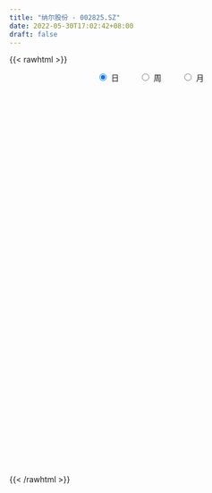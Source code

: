 ```yaml
---
title: "纳尔股份 - 002825.SZ"
date: 2022-05-30T17:02:42+08:00
draft: false
---
```

{{< rawhtml >}}
    <div style="text-align: center">
        <label style="padding: 1rem;"><input style="margin-right: .5rem" type="radio" name="period" value="D" checked onclick="period_change(this)">日</label>
        <label style="padding: 1rem;"><input style="margin-right: .5rem" type="radio" name="period" value="W" onclick="period_change(this)">周</label>
        <label style="padding: 1rem;"><input style="margin-right: .5rem" type="radio" name="period" value="M" onclick="period_change(this)">月</label>
    </div>
    <div id="chart" style="height: 700px;"></div> 
    <script type="text/javascript">
        const D_v = [7830.2,5921.38,16312.71,6286.4,6194.2,5124.2,7106.2,7185.24,4884.18,8546.63,7936.4,7319.0,14279.24,5363.2,4563.01,4272.6,9891.6,5875.24,7004.0,5082.0,6133.2,3752.2,5335.8,12716.0,4867.2,10194.6,6000.8,6019.0,4717.0,10576.6,11134.2,13982.35,7896.8,6061.15,11163.8,5728.4,5531.4,6093.0,6081.25,5931.4,7103.0,5771.0,7355.6,5915.6,6490.2,5534.8,8489.0,5728.6,5967.2,9101.0,5007.0,4678.4,5627.09,15376.2,25799.0,30069.6,14105.6,27404.59,26410.64,20525.8,24902.8,16751.99,18327.6,23033.04,12736.79,11676.4,8972.8,38607.41,16332.82,12732.2,65808.36,41513.24,37978.81,24421.61,35832.07,16265.09,124414.84,160268.99,92751.53,68579.65,95532.94,67833.59,44720.02,58235.12,69830.0,50862.31,34186.4,50324.09,49987.28,56499.98,44918.93,22889.89,29727.68,26877.94,29320.04,21240.73,17808.0,14403.64,19131.6,10892.4,17858.0,20276.0,10593.0,33560.4,13972.0,43105.8,25928.2,18642.73,20910.6,34205.2,14366.0,19234.2,11316.8,18480.33,27279.8,17792.45,94183.17,51505.85,49256.61,72992.37,50890.83,32770.04,53875.79,46234.0,46311.0,41133.0,24012.2,19679.0,75823.74,97330.98,97413.73,98480.8,60355.41,173522.18,104054.35,114281.08,62652.9,82930.56,379381.25,280133.17,241014.05,196718.56,144506.5,169358.8,128547.29,53994.0,275243.31,217620.89,174803.2,121929.1,106186.6,132607.58,100891.8,82073.7,85626.6,84840.55,107795.51,94674.06,66320.05,52758.0,47706.0,41453.15,38175.9,39178.8,37830.45,37856.59,31394.0,47262.6,29917.2,28890.34,45116.7,26865.79,23273.2,23376.2,26898.4,28796.36,35594.1,33784.6,46630.68,27098.14,24712.24,33901.8,26348.6,23065.05,31114.4,24934.85,39333.6,36407.71,191171.1,100735.58,111240.35,73782.02,99912.32,73965.34,53787.6,110077.93,78521.44,61225.68,36648.49,36956.5,53260.4,41612.5,51551.62,71299.54,212470.72,162550.2,232808.56,163958.01,89855.0,87411.8,57108.2,45121.0,36560.0,45056.6,49251.46,44934.92,43282.92,40954.34,34661.8,35763.2,31876.4,38509.2,30309.6,36690.83,53169.1,51897.98,34523.01,47568.75,67917.28,60263.32,44552.25,47321.0,30898.0,25777.03,26721.6,31116.61,41267.83,27212.93,24448.75,20114.91,23957.2,27403.2,23369.0,25274.8,21312.59,30642.2,46242.57,97927.81,57711.9,33621.4]
const D_histogram = [0.0,-0.0019145299,-0.0451294519,-0.0659136847,-0.0720371984,-0.0735918783,-0.0650137291,-0.0637877297,-0.0683651523,-0.067887977,-0.0507112522,-0.0289578375,0.0067151647,0.0237002863,0.0324950368,0.0439174197,0.0326753392,0.0364604154,0.0461918187,0.0456331384,0.0372737595,0.0307600784,0.0295036541,0.0481335882,0.0538908761,0.0671096199,0.0611847961,0.0364123484,0.0048712565,-0.0139537175,-0.0059208897,-0.0299631358,-0.0312993089,-0.0278350232,-0.0036111189,0.0100267032,0.0258642535,0.0370859574,0.0383599851,0.0396265516,0.0132901338,-0.0111280463,-0.0234658583,-0.0115772616,-0.0036079768,0.0021333961,-0.0104200703,-0.0235477384,-0.0490569937,-0.093003096,-0.0968497554,-0.0904567119,-0.0733073491,-0.0124956279,0.0712470895,0.136730421,0.1602213235,0.2125932972,0.1962362586,0.2080490143,0.2351482681,0.2392397861,0.2204926212,0.1630219336,0.1196591323,0.0903301864,0.0749580401,0.0466325517,0.0224157463,0.015394288,0.0775576041,0.0711590946,0.0219605957,0.0033480974,-0.0570287553,-0.1058261232,-0.0386291347,0.1086853385,0.1769921538,0.2275322344,0.2778083694,0.2812543174,0.2500590974,0.235231079,0.2640880606,0.2090831082,0.1294490934,0.0191122663,-0.1028134807,-0.151986743,-0.272613213,-0.3404593073,-0.4059908197,-0.4338021596,-0.4380772936,-0.4129761039,-0.4119566514,-0.3811114862,-0.311898814,-0.2630369753,-0.2435706113,-0.212361595,-0.197918884,-0.2070545146,-0.221083296,-0.2509795902,-0.2752803781,-0.2935345274,-0.2955238207,-0.2399538821,-0.1787528687,-0.1570283792,-0.1327481723,-0.0708220948,-0.0202939963,0.1091941102,0.1898767048,0.2059505423,0.2127638511,0.2678139339,0.2845076567,0.2686168501,0.3020847355,0.2772547159,0.2599504214,0.2157689137,0.1680527557,0.1189631277,0.1804430588,0.2048452629,0.2655267356,0.3004887742,0.4189209893,0.4012653107,0.3327848902,0.3118610754,0.3970739062,0.5555644772,0.6380904464,0.697217092,0.5397922984,0.4693631337,0.331638939,0.2807292954,0.3653961626,0.5444466339,0.662899689,0.51930919,0.4016133802,0.2651971824,0.1440157851,-0.0975240705,-0.3167405877,-0.4644411195,-0.5521337896,-0.5887011557,-0.6576122045,-0.6268125899,-0.6409158724,-0.6382054918,-0.6459802986,-0.6176038247,-0.6055771011,-0.5915611328,-0.5514340848,-0.540460179,-0.5056208687,-0.5260583607,-0.5290941432,-0.4994361655,-0.5167113236,-0.4751661338,-0.4648569042,-0.4276579754,-0.3624550581,-0.2778244832,-0.1982219948,-0.1312357091,-0.1264235651,-0.113320013,-0.0807701349,-0.0113886611,0.0321564675,0.0533228171,0.0892257749,0.0920747691,0.1331974006,0.2730692797,0.3475415475,0.3105943354,0.3294849228,0.3324927216,0.3450516566,0.2855710595,0.2363733373,0.0782365037,-0.0066908598,-0.0112703612,-0.0303176438,-0.0816161736,-0.190459115,-0.2149963389,-0.1619417114,-0.009697467,0.1782509928,0.2653620592,0.3121786532,0.2769668934,0.2151684813,0.1937002472,0.1509690344,0.1299917355,0.1030311032,0.0511625432,0.0411677934,-0.0117124053,-0.0778246074,-0.1683707598,-0.1874146993,-0.2450944589,-0.2500178007,-0.2906077644,-0.2926886549,-0.2870873932,-0.2909884672,-0.317208468,-0.3240494065,-0.3821025771,-0.380910251,-0.3277384416,-0.2982722851,-0.2213497273,-0.1405465055,-0.0771808792,0.0014655053,0.0740762801,0.1255271305,0.1703047595,0.2056115598,0.232662757,0.2436566752,0.2568562492,0.2682463848,0.2766557453,0.2846781333,0.2333145145,0.2821831392,0.2662260214,0.2353941651,0.2097205662]
const D_fast = [0.0,-0.0023931624,-0.0568904473,-0.0941531013,-0.1182859146,-0.1382385641,-0.1459138472,-0.1606347802,-0.1823034908,-0.1987983098,-0.1942993981,-0.1797854428,-0.1424336494,-0.1195234562,-0.1026049465,-0.0802032086,-0.0832764544,-0.0703762743,-0.0490969163,-0.0382473121,-0.037288251,-0.0361119126,-0.0299924234,0.0006709078,0.0199009147,0.0498970635,0.0592684387,0.0435990781,0.0132758003,-0.0090376031,-0.0024849977,-0.0340180277,-0.0431790281,-0.0466734982,-0.0233523736,-0.0072078757,0.015095738,0.0355889312,0.0464529552,0.0576261596,0.0346122753,0.0074120835,-0.010792193,-0.0017979117,0.0052693789,0.0115441008,-0.0036143832,-0.0226289859,-0.0604024896,-0.1275993659,-0.1556584642,-0.1718795986,-0.1730570732,-0.1153692589,-0.0138147691,0.0858511677,0.1493974011,0.254917699,0.2876197251,0.3514447344,0.4373310552,0.5012325197,0.5376085101,0.5208933059,0.5074452877,0.5006988884,0.5040662521,0.4873989017,0.4687860328,0.4656131465,0.5471658636,0.5585571278,0.5148487778,0.4970733039,0.4224392624,0.3471853637,0.4047250685,0.5792108764,0.6917657301,0.7991888692,0.9189170966,0.992676624,1.0239961783,1.0679759296,1.1628549265,1.160120751,1.1128490096,1.0072902491,0.8596611319,0.7724911839,0.5837114106,0.4307504895,0.2637212722,0.1274593923,0.0136649349,-0.0644779013,-0.1664476117,-0.230880318,-0.2396423493,-0.2565397544,-0.2979660433,-0.3198474258,-0.3548844357,-0.4157836949,-0.4850833004,-0.5777244921,-0.6708453746,-0.7624831557,-0.8383534042,-0.8427719361,-0.8262591399,-0.8437917452,-0.8526985814,-0.8084780276,-0.7630234282,-0.6062367941,-0.4780850233,-0.4105235502,-0.3505192787,-0.2285157124,-0.1406950753,-0.0894316694,0.0195573998,0.0640410592,0.11172437,0.1214850908,0.1157821217,0.0964332756,0.2030239714,0.2786374912,0.4057006478,0.51578488,0.7389473424,0.8216079915,0.8363237935,0.8933652476,1.0778465549,1.3752282453,1.6172768261,1.8507077446,1.8282310256,1.8751426443,1.8203281844,1.8396008647,2.0156167725,2.3307789022,2.6149568796,2.6011936781,2.5839012134,2.5137843112,2.4286068601,2.1626859869,1.8642843229,1.6004735112,1.3747473936,1.1910047386,0.9576906387,0.8317871058,0.6574548552,0.5006138628,0.3313439814,0.2053194991,0.0659519474,-0.0679223674,-0.1656538407,-0.2897949796,-0.3813608865,-0.5333129686,-0.6686222869,-0.7638233507,-0.9102763396,-0.9875226833,-1.0934276797,-1.1631432447,-1.188554092,-1.1733796379,-1.1433326482,-1.1091552898,-1.1359490371,-1.1511754882,-1.1388181438,-1.0722838353,-1.0206995898,-0.986202536,-0.9279931345,-0.902125448,-0.8277034663,-0.6195642673,-0.4582066127,-0.4175052409,-0.3162434227,-0.2301124435,-0.1312905944,-0.1193784266,-0.1094828145,-0.2480605222,-0.3346606007,-0.3420576923,-0.3686843859,-0.440386959,-0.5968446792,-0.6751309879,-0.6625617882,-0.5127419106,-0.2802307026,-0.1267791214,-0.0019178641,0.0321120995,0.0241058077,0.0510626354,0.0460736812,0.0575943162,0.0563914597,0.0173135355,0.0176107341,-0.038197566,-0.12376592,-0.2564047624,-0.3223023766,-0.441255751,-0.5086835429,-0.6219254477,-0.697178502,-0.7633490886,-0.8399972794,-0.9455193972,-1.0333726873,-1.1869515021,-1.2809867388,-1.3097495398,-1.3548514546,-1.3332663286,-1.2875997332,-1.2435293267,-1.1645165658,-1.0733867211,-0.990554088,-0.9032002691,-0.8164905789,-0.7312736925,-0.6593656055,-0.5819519692,-0.5035002374,-0.4259269405,-0.3467350191,-0.3397700093,-0.2203555998,-0.1697562123,-0.1417395274,-0.1149829847]
const D_slow = [0.0,-0.0004786325,-0.0117609954,-0.0282394166,-0.0462487162,-0.0646466858,-0.0809001181,-0.0968470505,-0.1139383386,-0.1309103328,-0.1435881459,-0.1508276053,-0.1491488141,-0.1432237425,-0.1350999833,-0.1241206284,-0.1159517936,-0.1068366897,-0.095288735,-0.0838804504,-0.0745620106,-0.066871991,-0.0594960774,-0.0474626804,-0.0339899614,-0.0172125564,-0.0019163574,0.0071867297,0.0084045438,0.0049161145,0.003435892,-0.0040548919,-0.0118797192,-0.018838475,-0.0197412547,-0.0172345789,-0.0107685155,-0.0014970262,0.0080929701,0.017999608,0.0213221414,0.0185401299,0.0126736653,0.0097793499,0.0088773557,0.0094107047,0.0068056871,0.0009187525,-0.0113454959,-0.0345962699,-0.0588087088,-0.0814228867,-0.099749724,-0.102873631,-0.0850618586,-0.0508792534,-0.0108239225,0.0423244018,0.0913834665,0.1433957201,0.2021827871,0.2619927336,0.3171158889,0.3578713723,0.3877861554,0.410368702,0.429108212,0.4407663499,0.4463702865,0.4502188585,0.4696082595,0.4873980332,0.4928881821,0.4937252065,0.4794680177,0.4530114869,0.4433542032,0.4705255378,0.5147735763,0.5716566349,0.6411087272,0.7114223066,0.7739370809,0.8327448507,0.8987668658,0.9510376429,0.9833999162,0.9881779828,0.9624746126,0.9244779269,0.8563246236,0.7712097968,0.6697120919,0.561261552,0.4517422285,0.3484982026,0.2455090397,0.1502311682,0.0722564647,0.0064972209,-0.054395432,-0.1074858307,-0.1569655517,-0.2087291804,-0.2640000044,-0.3267449019,-0.3955649964,-0.4689486283,-0.5428295835,-0.602818054,-0.6475062712,-0.686763366,-0.7199504091,-0.7376559328,-0.7427294319,-0.7154309043,-0.6679617281,-0.6164740925,-0.5632831298,-0.4963296463,-0.4252027321,-0.3580485196,-0.2825273357,-0.2132136567,-0.1482260514,-0.0942838229,-0.052270634,-0.0225298521,0.0225809126,0.0737922283,0.1401739122,0.2152961058,0.3200263531,0.4203426808,0.5035389033,0.5815041722,0.6807726487,0.819663768,0.9791863796,1.1534906526,1.2884387272,1.4057795107,1.4886892454,1.5588715693,1.6502206099,1.7863322684,1.9520571906,2.0818844881,2.1822878332,2.2485871288,2.284591075,2.2602100574,2.1810249105,2.0649146306,1.9268811832,1.7797058943,1.6153028432,1.4585996957,1.2983707276,1.1388193547,0.97732428,0.8229233238,0.6715290485,0.5236387653,0.3857802441,0.2506651994,0.1242599822,-0.007254608,-0.1395281437,-0.2643871851,-0.393565016,-0.5123565495,-0.6285707755,-0.7354852694,-0.8260990339,-0.8955551547,-0.9451106534,-0.9779195807,-1.009525472,-1.0378554752,-1.0580480089,-1.0608951742,-1.0528560573,-1.0395253531,-1.0172189093,-0.9942002171,-0.9609008669,-0.892633547,-0.8057481601,-0.7280995763,-0.6457283456,-0.5626051652,-0.476342251,-0.4049494861,-0.3458561518,-0.3262970259,-0.3279697408,-0.3307873311,-0.3383667421,-0.3587707855,-0.4063855642,-0.460134649,-0.5006200768,-0.5030444436,-0.4584816954,-0.3921411806,-0.3140965173,-0.2448547939,-0.1910626736,-0.1426376118,-0.1048953532,-0.0723974193,-0.0466396435,-0.0338490077,-0.0235570594,-0.0264851607,-0.0459413126,-0.0880340025,-0.1348876773,-0.1961612921,-0.2586657422,-0.3313176833,-0.4044898471,-0.4762616954,-0.5490088122,-0.6283109292,-0.7093232808,-0.8048489251,-0.9000764878,-0.9820110982,-1.0565791695,-1.1119166013,-1.1470532277,-1.1663484475,-1.1659820712,-1.1474630011,-1.1160812185,-1.0735050286,-1.0221021387,-0.9639364494,-0.9030222806,-0.8388082183,-0.7717466222,-0.7025826858,-0.6314131525,-0.5730845239,-0.502538739,-0.4359822337,-0.3771336924,-0.3247035509]
const D_data = [['2021-05-06', 14.22, 14.22, 13.92, 14.47],['2021-05-07', 14.14, 14.19, 14.09, 14.34],['2021-05-10', 14.21, 13.53, 13.0, 14.29],['2021-05-11', 13.51, 13.59, 13.4, 13.67],['2021-05-12', 13.73, 13.64, 13.46, 13.73],['2021-05-13', 13.55, 13.61, 13.5, 13.78],['2021-05-14', 13.63, 13.69, 13.47, 13.73],['2021-05-17', 13.7, 13.56, 13.53, 13.86],['2021-05-18', 13.58, 13.41, 13.36, 13.58],['2021-05-19', 13.46, 13.39, 13.18, 13.52],['2021-05-20', 13.37, 13.58, 13.2, 13.58],['2021-05-21', 13.44, 13.69, 13.38, 13.82],['2021-05-24', 13.84, 13.99, 13.73, 14.09],['2021-05-25', 13.99, 13.89, 13.8, 14.08],['2021-05-26', 14.01, 13.86, 13.85, 14.01],['2021-05-27', 13.98, 13.96, 13.76, 13.98],['2021-05-28', 13.96, 13.69, 13.6, 14.0],['2021-05-31', 13.65, 13.87, 13.57, 13.87],['2021-06-01', 13.9, 14.0, 13.84, 14.08],['2021-06-02', 13.99, 13.92, 13.82, 14.04],['2021-06-03', 13.9, 13.82, 13.81, 13.99],['2021-06-04', 13.82, 13.82, 13.73, 13.86],['2021-06-07', 13.9, 13.88, 13.82, 13.95],['2021-06-08', 13.9, 14.2, 13.78, 14.33],['2021-06-09', 14.11, 14.14, 14.03, 14.19],['2021-06-10', 14.04, 14.33, 14.01, 14.47],['2021-06-11', 14.29, 14.16, 14.12, 14.43],['2021-06-15', 14.15, 13.88, 13.8, 14.15],['2021-06-16', 13.87, 13.66, 13.58, 13.97],['2021-06-17', 13.75, 13.68, 13.59, 13.8],['2021-06-18', 13.65, 13.98, 13.52, 14.0],['2021-07-02', 14.09, 13.52, 13.3, 14.12],['2021-07-05', 13.33, 13.71, 13.33, 13.93],['2021-07-06', 13.78, 13.75, 13.62, 13.86],['2021-07-07', 13.74, 14.07, 13.7, 14.14],['2021-07-08', 14.18, 14.04, 13.99, 14.18],['2021-07-09', 14.05, 14.16, 13.98, 14.2],['2021-07-12', 14.18, 14.2, 14.12, 14.28],['2021-07-13', 14.33, 14.14, 14.05, 14.33],['2021-07-14', 14.15, 14.18, 14.06, 14.2],['2021-07-15', 14.06, 13.79, 13.71, 14.12],['2021-07-16', 13.78, 13.68, 13.65, 13.87],['2021-07-19', 13.8, 13.72, 13.65, 13.99],['2021-07-20', 13.72, 14.01, 13.58, 14.02],['2021-07-21', 13.95, 14.01, 13.83, 14.1],['2021-07-22', 14.08, 14.02, 13.9, 14.08],['2021-07-23', 14.03, 13.77, 13.68, 14.03],['2021-07-26', 13.8, 13.68, 13.46, 13.8],['2021-07-27', 13.68, 13.39, 13.33, 13.8],['2021-07-28', 13.3, 12.91, 12.75, 13.3],['2021-07-29', 12.95, 13.2, 12.95, 13.31],['2021-07-30', 13.13, 13.25, 13.06, 13.35],['2021-08-02', 13.27, 13.37, 12.9, 13.43],['2021-08-03', 13.34, 14.08, 13.25, 14.13],['2021-08-04', 14.08, 14.77, 13.99, 14.84],['2021-08-05', 14.79, 15.02, 14.68, 15.2],['2021-08-06', 14.87, 14.85, 14.57, 14.96],['2021-08-09', 14.85, 15.57, 14.85, 15.65],['2021-08-10', 14.85, 14.98, 14.79, 15.43],['2021-08-11', 14.94, 15.5, 14.82, 15.73],['2021-08-12', 15.49, 16.0, 15.49, 16.3],['2021-08-13', 16.0, 16.02, 15.81, 16.17],['2021-08-16', 16.02, 15.92, 15.76, 16.42],['2021-08-17', 15.93, 15.43, 15.35, 16.19],['2021-08-18', 15.8, 15.5, 15.24, 16.06],['2021-08-19', 15.4, 15.62, 15.23, 15.81],['2021-08-20', 15.59, 15.8, 15.13, 15.8],['2021-08-23', 16.98, 15.63, 15.32, 16.98],['2021-08-24', 15.75, 15.63, 15.47, 15.94],['2021-08-25', 15.6, 15.84, 15.38, 15.88],['2021-08-26', 15.78, 16.96, 15.51, 17.42],['2021-08-27', 17.1, 16.38, 16.18, 17.62],['2021-08-30', 16.38, 15.8, 15.68, 16.86],['2021-08-31', 15.8, 16.08, 15.35, 16.24],['2021-09-01', 16.0, 15.39, 15.06, 16.08],['2021-09-02', 15.26, 15.24, 15.16, 15.44],['2021-09-03', 15.25, 16.75, 15.25, 16.76],['2021-09-06', 17.12, 18.43, 16.2, 18.43],['2021-09-07', 18.5, 18.21, 17.6, 18.68],['2021-09-08', 18.29, 18.55, 17.6, 18.73],['2021-09-09', 19.2, 19.11, 18.66, 20.09],['2021-09-10', 18.5, 18.99, 18.5, 19.56],['2021-09-13', 18.9, 18.8, 18.34, 19.6],['2021-09-14', 18.8, 19.19, 17.86, 19.38],['2021-09-15', 19.1, 20.1, 18.79, 20.3],['2021-09-16', 19.71, 19.3, 19.26, 20.17],['2021-09-17', 19.09, 18.9, 18.38, 19.27],['2021-09-22', 18.73, 18.2, 17.76, 18.73],['2021-09-23', 18.3, 17.53, 17.24, 18.43],['2021-09-24', 17.59, 18.01, 16.8, 18.17],['2021-09-27', 18.01, 16.61, 16.26, 18.1],['2021-09-28', 16.51, 16.63, 16.49, 17.07],['2021-09-29', 16.63, 16.1, 16.04, 16.99],['2021-09-30', 16.13, 16.07, 16.02, 16.41],['2021-10-08', 16.24, 16.0, 15.88, 16.66],['2021-10-11', 15.95, 16.14, 15.7, 16.27],['2021-10-12', 16.14, 15.62, 15.4, 16.16],['2021-10-13', 15.61, 15.79, 15.47, 15.82],['2021-10-14', 15.76, 16.28, 15.58, 16.31],['2021-10-15', 16.29, 16.12, 15.97, 16.34],['2021-10-18', 16.3, 15.73, 15.59, 16.3],['2021-10-19', 15.74, 15.82, 15.58, 16.11],['2021-10-20', 15.82, 15.55, 15.54, 15.9],['2021-10-21', 15.5, 15.08, 14.88, 15.8],['2021-10-22', 15.08, 14.75, 14.7, 15.2],['2021-10-25', 14.89, 14.2, 13.98, 14.9],['2021-10-26', 14.19, 13.86, 13.71, 14.23],['2021-10-27', 13.89, 13.53, 13.44, 13.9],['2021-10-28', 13.41, 13.37, 13.11, 13.51],['2021-10-29', 13.47, 13.94, 13.32, 14.15],['2021-11-01', 14.14, 14.07, 13.8, 14.14],['2021-11-02', 14.07, 13.57, 13.42, 14.08],['2021-11-03', 13.7, 13.51, 13.4, 13.77],['2021-11-04', 13.49, 14.03, 13.46, 14.08],['2021-11-05', 14.02, 14.05, 13.9, 14.75],['2021-11-08', 14.05, 15.46, 14.01, 15.46],['2021-11-09', 16.17, 15.44, 15.15, 16.29],['2021-11-10', 15.36, 14.96, 14.68, 15.44],['2021-11-11', 14.96, 14.99, 14.63, 15.04],['2021-11-12', 15.21, 15.88, 15.21, 16.1],['2021-11-15', 16.14, 15.75, 15.67, 16.5],['2021-11-16', 15.84, 15.51, 15.38, 15.87],['2021-11-17', 15.7, 16.36, 15.52, 16.37],['2021-11-18', 16.59, 15.85, 15.83, 16.59],['2021-11-19', 15.88, 16.02, 15.77, 16.58],['2021-11-22', 16.02, 15.69, 14.42, 16.2],['2021-11-23', 15.74, 15.54, 15.49, 15.83],['2021-11-24', 15.54, 15.37, 15.31, 15.6],['2021-11-25', 15.5, 16.91, 15.41, 16.91],['2021-11-26', 16.7, 16.84, 16.43, 17.14],['2021-11-29', 16.62, 17.73, 16.62, 17.95],['2021-11-30', 18.49, 17.92, 17.64, 18.78],['2021-12-01', 17.83, 19.71, 17.81, 19.71],['2021-12-02', 20.79, 18.66, 18.54, 21.0],['2021-12-03', 18.73, 18.15, 17.56, 18.98],['2021-12-06', 18.01, 18.84, 18.0, 19.77],['2021-12-07', 20.35, 20.72, 20.35, 20.72],['2021-12-08', 22.79, 22.79, 22.4, 22.79],['2021-12-09', 25.07, 23.1, 22.81, 25.07],['2021-12-10', 23.55, 23.88, 22.12, 24.84],['2021-12-13', 23.65, 21.57, 21.5, 23.78],['2021-12-14', 21.68, 22.64, 21.05, 23.43],['2021-12-15', 22.3, 21.76, 21.58, 22.77],['2021-12-16', 21.38, 22.8, 20.89, 23.67],['2021-12-17', 22.96, 25.08, 22.84, 25.08],['2021-12-20', 27.48, 27.59, 26.33, 27.59],['2021-12-21', 30.35, 28.39, 26.78, 30.35],['2021-12-22', 26.81, 25.8, 25.55, 27.43],['2021-12-23', 24.71, 26.09, 24.71, 27.68],['2021-12-24', 26.14, 25.75, 25.1, 26.66],['2021-12-27', 25.26, 25.73, 25.1, 26.6],['2021-12-28', 25.06, 23.58, 23.52, 25.2],['2021-12-29', 23.61, 22.76, 22.71, 23.77],['2021-12-30', 23.03, 22.65, 22.46, 23.18],['2021-12-31', 22.8, 22.64, 22.18, 23.24],['2022-01-04', 22.8, 22.75, 22.41, 23.48],['2022-01-05', 22.55, 21.8, 21.2, 22.88],['2022-01-06', 21.42, 22.65, 21.42, 23.1],['2022-01-07', 22.62, 21.82, 21.78, 23.16],['2022-01-10', 21.66, 21.66, 21.4, 22.23],['2022-01-11', 21.66, 21.15, 20.97, 22.12],['2022-01-12', 21.3, 21.28, 21.07, 21.65],['2022-01-13', 21.28, 20.8, 20.66, 21.47],['2022-01-14', 20.75, 20.5, 20.43, 21.04],['2022-01-17', 20.5, 20.58, 20.4, 20.95],['2022-01-18', 20.73, 19.96, 19.95, 20.86],['2022-01-19', 19.96, 19.99, 19.73, 20.21],['2022-01-20', 20.15, 18.93, 18.89, 20.2],['2022-01-21', 19.01, 18.65, 18.58, 19.19],['2022-01-24', 18.54, 18.69, 18.33, 18.99],['2022-01-25', 18.66, 17.68, 17.58, 18.95],['2022-01-26', 18.0, 18.02, 17.71, 18.2],['2022-01-27', 18.02, 17.31, 17.0, 18.15],['2022-01-28', 17.43, 17.32, 17.03, 17.78],['2022-02-07', 17.72, 17.52, 17.46, 18.02],['2022-02-08', 17.58, 17.79, 17.2, 17.9],['2022-02-09', 17.94, 17.85, 17.34, 17.94],['2022-02-10', 17.95, 17.82, 17.59, 18.0],['2022-02-11', 17.81, 16.99, 16.7, 17.81],['2022-02-14', 16.69, 16.9, 16.69, 17.2],['2022-02-15', 16.95, 17.04, 16.65, 17.2],['2022-02-16', 17.1, 17.59, 17.1, 17.87],['2022-02-17', 17.51, 17.43, 17.28, 17.62],['2022-02-18', 17.38, 17.21, 17.02, 17.44],['2022-02-21', 17.2, 17.46, 17.18, 17.72],['2022-02-22', 17.36, 17.08, 16.83, 17.36],['2022-02-23', 17.08, 17.63, 16.85, 17.95],['2022-02-24', 18.45, 19.39, 18.43, 19.39],['2022-02-25', 20.3, 19.28, 18.7, 20.5],['2022-02-28', 18.83, 18.14, 18.05, 18.89],['2022-03-01', 18.5, 18.95, 18.3, 19.35],['2022-03-02', 18.72, 18.99, 18.4, 19.32],['2022-03-03', 19.0, 19.35, 18.62, 19.68],['2022-03-04', 19.24, 18.51, 18.25, 19.25],['2022-03-07', 18.2, 18.5, 18.05, 18.86],['2022-03-08', 18.4, 16.65, 16.65, 18.5],['2022-03-09', 16.66, 16.89, 15.84, 17.27],['2022-03-10', 17.17, 17.6, 17.03, 17.76],['2022-03-11', 17.45, 17.29, 16.86, 17.49],['2022-03-14', 17.17, 16.6, 16.6, 17.47],['2022-03-15', 16.63, 15.28, 15.19, 16.82],['2022-03-16', 15.51, 15.75, 14.93, 15.86],['2022-03-17', 15.92, 16.58, 15.84, 16.62],['2022-03-18', 16.97, 18.24, 16.45, 18.24],['2022-03-21', 18.73, 19.61, 18.44, 20.06],['2022-03-22', 19.41, 19.21, 18.7, 19.86],['2022-03-23', 20.98, 19.25, 19.22, 21.13],['2022-03-24', 18.96, 18.45, 18.25, 19.69],['2022-03-25', 18.4, 18.02, 17.99, 18.62],['2022-03-28', 17.8, 18.44, 17.66, 19.0],['2022-03-29', 18.45, 18.12, 18.0, 18.69],['2022-03-30', 18.05, 18.32, 17.87, 18.36],['2022-03-31', 18.18, 18.2, 17.99, 18.49],['2022-04-01', 17.96, 17.73, 17.38, 17.97],['2022-04-06', 17.8, 18.12, 17.73, 18.5],['2022-04-07', 17.96, 17.42, 17.39, 17.96],['2022-04-08', 17.48, 16.89, 16.6, 17.58],['2022-04-11', 16.88, 16.05, 15.9, 16.89],['2022-04-12', 16.1, 16.49, 15.78, 16.57],['2022-04-13', 16.41, 15.6, 15.6, 16.48],['2022-04-14', 15.72, 15.86, 15.4, 15.87],['2022-04-15', 15.62, 15.03, 14.95, 15.76],['2022-04-18', 14.94, 15.11, 14.55, 15.27],['2022-04-19', 15.26, 14.92, 14.81, 15.36],['2022-04-20', 15.05, 14.5, 14.22, 15.13],['2022-04-21', 14.4, 13.81, 13.78, 14.46],['2022-04-22', 13.8, 13.61, 13.36, 13.94],['2022-04-25', 13.46, 12.4, 12.35, 13.55],['2022-04-26', 12.52, 12.56, 12.46, 13.32],['2022-04-27', 12.36, 12.94, 12.02, 13.0],['2022-04-28', 12.75, 12.47, 12.33, 13.06],['2022-04-29', 12.6, 12.99, 12.59, 13.12],['2022-05-05', 12.97, 13.16, 12.84, 13.37],['2022-05-06', 12.87, 13.08, 12.72, 13.17],['2022-05-09', 13.08, 13.46, 12.93, 13.5],['2022-05-10', 13.36, 13.66, 13.23, 13.83],['2022-05-11', 13.76, 13.65, 13.64, 14.15],['2022-05-12', 13.56, 13.79, 13.43, 13.88],['2022-05-13', 13.9, 13.89, 13.68, 14.01],['2022-05-16', 13.99, 13.99, 13.89, 14.12],['2022-05-17', 14.0, 13.95, 13.66, 14.0],['2022-05-18', 13.97, 14.12, 13.94, 14.29],['2022-05-19', 13.95, 14.26, 13.76, 14.26],['2022-05-20', 14.26, 14.39, 14.13, 14.48],['2022-05-23', 14.68, 14.56, 14.44, 14.71],['2022-05-24', 14.59, 13.82, 13.8, 14.67],['2022-05-25', 14.02, 15.2, 13.85, 15.2],['2022-05-26', 15.2, 14.63, 14.59, 15.2],['2022-05-27', 14.71, 14.46, 14.12, 14.88],['2022-05-30', 14.62, 14.5, 14.28, 14.62]]
const W_v = [59378.05,50120.25,49543.01,54837.08,89864.06,54467.34,75576.5,93149.51,251084.92,122762.22,67824.25,75968.19,125368.06,72108.15,41439.06,32297.7,30826.66,77824.59,27296.83,38204.16,75389.68,59254.81,77715.35,43792.46,69913.63,39036.63,38253.37,37798.76,28827.77,25596.74,10586.92,7462.78,90846.12,56460.4,88620.3,120568.68,47208.21,22223.62,45377.26,45202.12,31093.63,15809.51,70994.22,69782.32,65684.92,46692.8,40280.46,57044.84,29302.64,27888.66,44861.0,54530.22,51817.6,54958.71,49088.31,40049.4,35157.31,23488.64,27916.47,25309.2,15149.31,19978.4,12352.48,56446.21,102352.27,108714.6,44918.4,73292.51,138669.37,171892.98,179177.0,164685.24,113944.95,70855.0,50307.2,38730.33,67298.18,57232.52,52485.0,67550.8,78020.2,108890.77,135977.33,292487.02,147937.34,148232.03,88675.16,122224.5,282479.37,110340.04,119502.54,58607.75,231193.93,280881.13,101590.36,59006.5,46046.23,76863.1,55563.18,42144.71,111985.77,55123.31,47583.07,118486.98,104888.24,172521.56,381756.69,185016.73,97084.62,75403.22,64380.19,61981.29,54823.14,9284.0,27867.26,61633.6,27707.72,43330.6,38031.74,30171.0,70506.11,39488.0,72091.06,39203.86,52259.93,39519.24,36329.18,56002.26,53788.05,33482.72,51162.05,43267.07,47485.86,53272.35,93814.1,204654.86,220796.29,272487.04,204929.54,277991.72,512955.9400000001,597937.4300000001,227513.01,124253.91,142244.1,91625.54,60109.19,79683.79,109127.6,128189.03,39334.84,56528.66,282193.42,211594.55,127266.38,105805.75,190713.36,118489.17,209539.36,135348.77,111781.09,94057.35,66930.27,61421.47,69293.47,28394.61,162788.14,115131.35,148549.76,103241.0,129427.02,87084.19,170024.5,99520.91,66797.51,50787.33,69458.63,57340.5,86519.48,67881.59,188397.05,96631.39,66757.47,33998.9,32347.72,84618.73,89972.53,77685.92,115130.25,130964.35,79132.85,112269.35,47479.17,58098.31,48609.79,13751.58,41023.71,35871.45,38369.65,27846.64,39114.4,32446.8,13982.35,36381.55,30979.65,33785.2,30482.2,90977.49,115995.82,74746.63,174994.03,238912.42,484966.7,257833.85,156811.35,124414.44,29320.04,83476.37,96259.4,142792.53,90677.13,285730.45,230081.66,257978.92,533826.47,919378.96,880145.2,843590.4999999999,507386.28,353630.17,219271.85,184260.84,147522.23,171704.14,135125.83,322961.66,459635.61,340261.14,254680.56,861642.49,271257.6,137469.3,181764.94,206590.52,267622.6,56675.03,150767.72,120119.11,253837.07,33621.4]
const W_histogram = [0.0,-0.1471443875,-0.247334567,-0.2677022601,-0.2826670064,-0.2538686379,-0.1834275055,-0.0815000106,0.1544462133,0.2071991405,0.2284546933,0.2222706783,0.3484474165,0.205255026,0.1088602641,-0.0373497294,-0.0966797437,-0.2336839132,-0.3714083401,-0.4915687798,-0.5011164437,-0.5253794898,-0.4724379787,-0.4152178661,-0.3214526351,-0.2816653872,-0.2853739494,-0.2596786983,-0.3383473524,-0.4290646619,-0.4350444612,-0.3796895708,-0.3017697419,-0.1551124275,-0.041954822,0.064714601,0.1957651944,0.2495273387,0.3181043432,0.2583574983,0.2734832719,0.2999407697,0.3015635346,0.3474364678,0.4031379648,0.3386821572,0.3252953927,0.2426121885,0.072668769,-0.0279443469,-0.0833894183,-0.0867122373,-0.0825785172,-0.0421205779,-0.0625685114,-0.0310211038,-0.0385325007,-0.0286131889,-0.0234503127,-0.0080841673,0.0074017772,0.0294476449,0.0421995552,0.0824848405,0.0889773776,0.0792344468,0.0840111726,0.0937962852,0.1821602069,0.2288107202,0.2463490743,0.3355592804,0.3015602905,0.2255544346,0.1175510679,0.0765343927,0.0794794025,0.0889279991,0.0968728708,0.0179392712,-0.0102065132,0.0431232778,0.0897815584,0.1545859646,0.2178822163,0.2849445341,0.2770864881,0.3975296352,0.4108145056,0.385296202,0.3124378458,0.3098326859,0.280836449,0.1601910516,-0.0064187129,-0.0956590361,-0.1652180309,-0.2098347119,-0.193109046,-0.199643177,-0.1721718743,-0.178960113,-0.1813455808,-0.0903480896,-0.0213719783,-0.0426836346,0.0086978501,-0.0147192025,-0.0996926912,-0.0972431302,-0.0919868642,-0.0819740474,-0.1403980836,-0.1929855015,-0.1798973269,-0.1743331245,-0.1660209696,-0.2148709154,-0.2450231016,-0.285216525,-0.3461070991,-0.3933149979,-0.3764877231,-0.3299698884,-0.2456925924,-0.1857235206,-0.1130718888,-0.0550203974,-0.0200718178,-0.028959241,-0.1058442273,-0.1346807371,-0.0770441951,-0.0918345636,0.0554651251,0.1139101308,0.2224101037,0.3266753336,0.3154558229,0.3616291082,0.6200749958,0.625265579,0.4571577971,0.3395504614,0.2069054983,0.0474174152,-0.0514006952,-0.1026061339,-0.1124672627,-0.1023868339,-0.1147491051,-0.0949004617,0.0475446107,0.0988175729,0.111181758,0.1753552383,0.2359080026,0.260631893,0.3182149931,0.3329610707,0.2807672007,0.1831160229,0.164274421,0.0822745644,-0.0072165693,-0.0090226628,0.0821726087,0.1421330346,0.0944777218,0.1147199961,0.1382697214,0.1225397559,0.0665767065,-0.0205328378,-0.1499098094,-0.2464205983,-0.3390978397,-0.3932681866,-0.4599892295,-0.4305390317,-0.3413731059,-0.3778614662,-0.3734322991,-0.3197252256,-0.2334978403,-0.156983153,-0.0560095406,0.0084909569,0.1176125166,0.109431247,0.1025282907,0.0890880714,0.0764042957,0.0895551514,0.0411686825,0.0079511157,-0.0440299815,-0.073037576,-0.0859587305,-0.0796276542,-0.0479783412,-0.03519499,-0.052695312,-0.0179399244,-0.0236884999,-0.0180927657,-0.0445675135,0.0456394576,0.1767058541,0.2374021287,0.3013230188,0.3498257112,0.5046636925,0.5681883227,0.5188003001,0.3330388181,0.1901189862,0.0932356009,-0.0650150665,-0.2175477215,-0.2992923374,-0.2219346644,-0.156255994,-0.0575883301,0.0879857845,0.5372022548,0.8628687917,1.0582346315,0.9180464186,0.7189383607,0.4597906209,0.1417248067,-0.1637340138,-0.381087512,-0.4958559809,-0.421116954,-0.4117985978,-0.4717525107,-0.4324225068,-0.4066060993,-0.39415359,-0.4249314535,-0.5453173632,-0.6862343712,-0.7800145735,-0.7922458736,-0.7049683103,-0.5780724637,-0.4591207859,-0.3522521035]
const W_fast = [0.0,-0.1839304843,-0.3459543056,-0.4332475637,-0.5188790616,-0.5535478526,-0.5289635966,-0.4474111043,-0.1728533271,-0.0683006147,0.0100686114,0.0594522659,0.2727408583,0.1808622243,0.1116825284,-0.0438648974,-0.1273648476,-0.3227899955,-0.5533665074,-0.7964191421,-0.9312459169,-1.0868538354,-1.152021819,-1.1986061729,-1.1852041006,-1.2158331996,-1.2908852492,-1.3301096726,-1.4933651648,-1.6913486398,-1.8060895544,-1.8456570567,-1.8431796633,-1.7353004558,-1.6326315558,-1.5097834825,-1.3297915906,-1.2136476115,-1.0655445212,-1.0607019916,-0.9772054,-0.8757627098,-0.7987490612,-0.6660170111,-0.5095310229,-0.4893162912,-0.4213792075,-0.4434093646,-0.5951855918,-0.7027847944,-0.7790772205,-0.8040780987,-0.820589008,-0.7906612131,-0.8267512745,-0.8029591429,-0.8201036649,-0.8173376503,-0.8180373523,-0.8046922487,-0.7873558599,-0.757948081,-0.7346462819,-0.6737397865,-0.645002905,-0.634937224,-0.6091577051,-0.5759235212,-0.4420195478,-0.3381663545,-0.2590407317,-0.0859407055,-0.0445496229,-0.0641668701,-0.1427824698,-0.1646655469,-0.1418506865,-0.11017009,-0.0780070006,-0.1524557824,-0.1831531951,-0.1190425846,-0.0499389145,0.0535119828,0.1712787886,0.30957724,0.3709908159,0.5908163719,0.7068048687,0.7776106156,0.7828617208,0.8577147324,0.8989276077,0.8183299732,0.6501155305,0.5369604483,0.4260969457,0.3290215868,0.2974699912,0.2410250659,0.2254534001,0.1739251331,0.1262032701,0.1946137389,0.2582468557,0.2262642907,0.2798202379,0.2527233846,0.1428267232,0.1209655016,0.1032250515,0.0927443565,-0.0007792007,-0.1016129939,-0.133499151,-0.1715182297,-0.2047113172,-0.3072789918,-0.3986869535,-0.5101845081,-0.657601857,-0.8031385052,-0.8804331612,-0.9164077986,-0.8935536508,-0.8800154591,-0.8356317995,-0.7913354075,-0.7614047823,-0.7775320158,-0.8808780589,-0.943384753,-0.9050092597,-0.9427582692,-0.7815922991,-0.6946697608,-0.530567262,-0.3446331987,-0.2769887536,-0.1404081912,0.2730564453,0.4345634232,0.3807450906,0.3480253703,0.2671067818,0.1194730525,0.0078047683,-0.0690522039,-0.1070301484,-0.1225464281,-0.1635959756,-0.1674724476,-0.0131412226,0.0628361329,0.1029957575,0.2110080473,0.3305378123,0.4204196759,0.5575565243,0.6555428697,0.6735407998,0.6216686277,0.6438956311,0.5824644156,0.4911691396,0.4871073804,0.598845804,0.6943394886,0.6703036063,0.7192258796,0.7773430353,0.7922480087,0.7529291359,0.6606863822,0.4938319582,0.3357160197,0.1582643184,0.0057769248,-0.1759414254,-0.2541259855,-0.2503033362,-0.381257063,-0.4701859707,-0.4964102036,-0.4685572783,-0.4312883793,-0.3443171521,-0.2776939153,-0.1391692266,-0.1199926843,-0.1012635679,-0.0924317694,-0.0860144712,-0.0504748277,-0.088569126,-0.1197989138,-0.1827875064,-0.2300544949,-0.264465332,-0.2780411693,-0.2583864416,-0.2544018379,-0.2850759879,-0.2548055813,-0.2664762818,-0.2654037391,-0.3030203653,-0.2014035298,-0.0261606697,0.0938861371,0.2331377819,0.3690969021,0.6501008065,0.8556725173,0.9359845697,0.8334827923,0.738092707,0.6645182218,0.4900137879,0.2830942025,0.1265265022,0.1484005091,0.175015181,0.2592857624,0.4268563232,1.0103733571,1.5517570919,2.0116815896,2.1010049814,2.0816315136,1.937431429,1.6547968165,1.3084044926,0.9957791164,0.7570466523,0.7265064407,0.6328751474,0.4549831068,0.3862074841,0.3103723667,0.2242864786,0.0872757517,-0.1694394988,-0.4819150996,-0.7706989453,-0.9809917139,-1.0699562281,-1.0875784974,-1.083407016,-1.0646013596]
const W_slow = [0.0,-0.0367860969,-0.0986197386,-0.1655453036,-0.2362120552,-0.2996792147,-0.3455360911,-0.3659110937,-0.3272995404,-0.2754997553,-0.2183860819,-0.1628184124,-0.0757065582,-0.0243928017,0.0028222643,-0.006515168,-0.030685104,-0.0891060823,-0.1819581673,-0.3048503623,-0.4301294732,-0.5614743456,-0.6795838403,-0.7833883068,-0.8637514656,-0.9341678124,-1.0055112997,-1.0704309743,-1.1550178124,-1.2622839779,-1.3710450932,-1.4659674859,-1.5414099214,-1.5801880283,-1.5906767338,-1.5744980835,-1.5255567849,-1.4631749503,-1.3836488644,-1.3190594899,-1.2506886719,-1.1757034795,-1.1003125958,-1.0134534789,-0.9126689877,-0.8279984484,-0.7466746002,-0.6860215531,-0.6678543608,-0.6748404476,-0.6956878021,-0.7173658615,-0.7380104908,-0.7485406352,-0.7641827631,-0.771938039,-0.7815711642,-0.7887244614,-0.7945870396,-0.7966080814,-0.7947576371,-0.7873957259,-0.7768458371,-0.756224627,-0.7339802826,-0.7141716709,-0.6931688777,-0.6697198064,-0.6241797547,-0.5669770747,-0.5053898061,-0.421499986,-0.3461099133,-0.2897213047,-0.2603335377,-0.2411999395,-0.2213300889,-0.1990980892,-0.1748798714,-0.1703950536,-0.1729466819,-0.1621658625,-0.1397204729,-0.1010739817,-0.0466034277,0.0246327059,0.0939043279,0.1932867367,0.2959903631,0.3923144136,0.470423875,0.5478820465,0.6180911587,0.6581389216,0.6565342434,0.6326194844,0.5913149766,0.5388562987,0.4905790372,0.4406682429,0.3976252744,0.3528852461,0.3075488509,0.2849618285,0.2796188339,0.2689479253,0.2711223878,0.2674425872,0.2425194144,0.2182086318,0.1952119158,0.1747184039,0.139618883,0.0913725076,0.0463981759,0.0028148948,-0.0386903476,-0.0924080764,-0.1536638519,-0.2249679831,-0.3114947579,-0.4098235073,-0.5039454381,-0.5864379102,-0.6478610583,-0.6942919385,-0.7225599107,-0.73631501,-0.7413329645,-0.7485727747,-0.7750338316,-0.8087040159,-0.8279650646,-0.8509237055,-0.8370574243,-0.8085798916,-0.7529773656,-0.6713085322,-0.5924445765,-0.5020372995,-0.3470185505,-0.1907021558,-0.0764127065,0.0084749089,0.0602012834,0.0720556372,0.0592054635,0.03355393,0.0054371143,-0.0201595942,-0.0488468705,-0.0725719859,-0.0606858332,-0.03598144,-0.0081860005,0.0356528091,0.0946298097,0.159787783,0.2393415313,0.3225817989,0.3927735991,0.4385526048,0.4796212101,0.5001898512,0.4983857089,0.4961300432,0.5166731953,0.552206454,0.5758258844,0.6045058835,0.6390733138,0.6697082528,0.6863524294,0.68121922,0.6437417676,0.582136618,0.4973621581,0.3990451115,0.2840478041,0.1764130462,0.0910697697,-0.0033955968,-0.0967536716,-0.176684978,-0.2350594381,-0.2743052263,-0.2883076115,-0.2861848722,-0.2567817431,-0.2294239314,-0.2037918587,-0.1815198408,-0.1624187669,-0.1400299791,-0.1297378085,-0.1277500295,-0.1387575249,-0.1570169189,-0.1785066015,-0.1984135151,-0.2104081004,-0.2192068479,-0.2323806759,-0.236865657,-0.242787782,-0.2473109734,-0.2584528518,-0.2470429874,-0.2028665238,-0.1435159917,-0.0681852369,0.0192711909,0.145437114,0.2874841947,0.4171842697,0.5004439742,0.5479737208,0.571282621,0.5550288544,0.500641924,0.4258188396,0.3703351735,0.331271175,0.3168740925,0.3388705386,0.4731711023,0.6888883002,0.9534469581,1.1829585628,1.3626931529,1.4776408082,1.5130720098,1.4721385064,1.3768666284,1.2529026332,1.1476233947,1.0446737452,0.9267356175,0.8186299909,0.716978466,0.6184400685,0.5122072052,0.3758778644,0.2043192716,0.0093156282,-0.1887458402,-0.3649879178,-0.5095060337,-0.6242862302,-0.7123492561]
const W_data = [['2017-07-14', 24.318, 22.0259, 21.775, 24.318],['2017-07-21', 21.7886, 19.7202, 19.1574, 21.7886],['2017-07-28', 19.5778, 19.4693, 18.703, 19.9237],['2017-08-04', 19.4693, 19.9169, 19.137, 20.2628],['2017-08-11', 19.9712, 19.6389, 19.5846, 21.6936],['2017-08-18', 19.4693, 19.9712, 19.3608, 20.2085],['2017-08-25', 19.8355, 20.5408, 19.8355, 20.8731],['2017-09-01', 20.5679, 21.2461, 20.5679, 21.5648],['2017-09-08', 21.3613, 23.823, 20.9273, 25.6811],['2017-09-15', 23.4297, 22.4124, 22.0056, 23.8637],['2017-09-22', 22.3989, 22.3582, 22.0937, 23.2059],['2017-09-29', 22.3107, 22.209, 21.836, 23.2805],['2017-10-13', 22.4396, 24.4062, 22.3175, 24.7385],['2017-10-20', 24.196, 21.1986, 20.8866, 24.2231],['2017-10-27', 21.1511, 21.2596, 20.751, 21.6122],['2017-11-03', 21.124, 20.0051, 19.7677, 21.3478],['2017-11-10', 20.0051, 20.4798, 19.9644, 20.9545],['2017-11-17', 20.473, 18.8319, 18.7844, 21.7004],['2017-11-24', 18.6488, 17.8147, 17.6384, 18.7844],['2017-12-01', 17.7943, 16.9534, 16.1058, 17.8554],['2017-12-08', 17.0077, 17.5366, 15.1428, 18.052],['2017-12-15', 17.1569, 16.7771, 16.3431, 17.3603],['2017-12-22', 16.8314, 17.3332, 16.7975, 18.2962],['2017-12-29', 17.2993, 17.2247, 16.594, 17.835],['2018-01-05', 17.3196, 17.679, 16.2753, 18.7573],['2018-01-12', 17.6994, 16.9941, 16.6686, 17.8011],['2018-01-19', 17.0213, 16.1804, 15.7735, 17.0213],['2018-01-26', 16.1668, 16.2414, 16.0244, 16.7839],['2018-02-02', 16.2414, 14.3901, 13.6373, 16.377],['2018-02-09', 14.0035, 13.2983, 13.0677, 14.5596],['2018-02-14', 13.3186, 13.5628, 13.3186, 13.7187],['2018-02-23', 13.6238, 13.9357, 13.5628, 14.0239],['2018-03-02', 14.2341, 14.0917, 13.5967, 15.5022],['2018-03-09', 14.1256, 15.1564, 14.0103, 15.1767],['2018-03-16', 15.1089, 15.136, 14.9868, 16.0583],['2018-03-23', 15.0479, 15.4344, 14.9326, 17.1704],['2018-03-30', 15.2581, 16.2685, 14.6139, 16.4516],['2018-04-04', 16.2143, 15.7667, 15.6379, 16.4448],['2018-04-13', 15.726, 16.3092, 15.5972, 16.594],['2018-04-20', 16.2889, 14.7631, 14.3765, 16.3974],['2018-04-27', 14.7631, 15.6107, 14.4443, 16.1397],['2018-05-04', 15.5972, 15.9227, 15.0953, 15.9362],['2018-05-11', 15.9227, 15.7667, 15.7396, 16.6483],['2018-05-18', 15.8006, 16.5601, 15.6039, 17.2247],['2018-05-25', 16.5669, 17.123, 16.4245, 17.4824],['2018-06-01', 17.1298, 15.7667, 15.2649, 17.1569],['2018-06-08', 15.7667, 16.3499, 15.7667, 16.6686],['2018-06-15', 16.4923, 15.3463, 14.5257, 16.9534],['2018-06-22', 15.0547, 13.5967, 12.8304, 15.0547],['2018-06-29', 13.6713, 13.6535, 12.8133, 14.051],['2018-07-06', 13.6822, 13.6535, 13.2239, 14.5988],['2018-07-13', 13.5198, 13.9781, 13.3002, 14.2741],['2018-07-20', 14.2073, 13.9018, 13.5867, 14.5033],['2018-07-27', 13.749, 14.3219, 13.749, 14.7993],['2018-08-03', 14.3219, 13.4626, 12.9852, 14.7993],['2018-08-10', 13.3671, 13.9972, 13.0424, 14.2741],['2018-08-17', 13.8922, 13.4339, 13.3671, 14.2264],['2018-08-24', 13.5007, 13.5198, 13.3671, 13.8254],['2018-08-31', 13.4626, 13.3671, 13.2334, 13.8445],['2018-09-07', 13.2811, 13.4244, 13.0806, 13.7299],['2018-09-14', 13.4244, 13.3957, 13.2239, 13.6058],['2018-09-21', 13.348, 13.4816, 13.1761, 13.6058],['2018-09-28', 13.3862, 13.3766, 13.2811, 13.558],['2018-10-12', 13.3289, 13.8063, 12.8992, 13.9972],['2018-10-19', 13.8158, 13.4721, 12.1163, 14.5606],['2018-10-26', 13.2716, 13.2239, 12.947, 14.4842],['2018-11-02', 13.2143, 13.3575, 13.052, 13.3862],['2018-11-09', 13.4435, 13.4339, 13.3193, 13.8731],['2018-11-16', 13.3862, 14.7038, 13.0902, 15.248],['2018-11-23', 15.2671, 14.6274, 14.0354, 15.7159],['2018-11-30', 14.7993, 14.551, 14.1023, 16.2028],['2018-12-07', 14.7611, 15.9068, 14.6656, 16.0309],['2018-12-14', 15.7827, 14.7133, 14.7133, 16.0882],['2018-12-21', 14.4842, 14.0545, 13.7299, 14.6656],['2018-12-28', 14.045, 13.2525, 13.2239, 14.2741],['2019-01-04', 14.4651, 13.7299, 13.157, 14.4651],['2019-01-11', 13.8445, 14.2073, 13.6535, 14.4651],['2019-01-18', 14.1977, 14.3601, 14.0545, 14.952],['2019-01-25', 14.4651, 14.4364, 14.1405, 14.656],['2019-02-01', 14.5988, 13.1761, 12.4696, 14.7133],['2019-02-15', 13.0997, 13.5007, 13.0806, 13.8063],['2019-02-22', 13.5007, 14.5797, 13.5007, 14.742],['2019-03-01', 14.6656, 14.7993, 14.4269, 15.0857],['2019-03-08', 14.7993, 15.4103, 14.7993, 17.6636],['2019-03-15', 15.4199, 15.8782, 15.4199, 16.938],['2019-03-22', 15.945, 16.4797, 15.6395, 17.0717],['2019-03-29', 16.1169, 15.9355, 15.3817, 16.4701],['2019-04-04', 16.0214, 18.141, 15.9927, 18.141],['2019-04-12', 19.1149, 17.5204, 17.0717, 20.9577],['2019-04-19', 17.6636, 17.3698, 16.7841, 17.7496],['2019-04-26', 17.437, 16.8513, 16.208, 18.3012],['2019-04-30', 16.8033, 17.8499, 15.9199, 18.7141],['2019-05-10', 17.2834, 17.7539, 14.0572, 18.0516],['2019-05-17', 17.4274, 16.4672, 16.4672, 18.4164],['2019-05-24', 15.9199, 15.267, 14.9789, 16.4672],['2019-05-31', 15.5263, 15.5935, 15.0078, 15.9583],['2019-06-06', 15.7567, 15.3918, 14.8925, 16.3904],['2019-06-14', 15.0078, 15.3246, 14.4028, 16.064],['2019-06-21', 15.2862, 15.9295, 15.0558, 16.0352],['2019-06-28', 15.8719, 15.5743, 15.1518, 16.0256],['2019-07-05', 15.6799, 15.9679, 15.6511, 17.1682],['2019-07-12', 15.8623, 15.5071, 15.0078, 16.2752],['2019-07-19', 15.5071, 15.4398, 15.315, 16.0256],['2019-07-26', 15.4302, 16.7841, 14.8829, 16.8033],['2019-08-02', 16.8033, 16.9377, 16.5249, 17.2546],['2019-08-09', 16.9665, 15.9487, 15.7471, 17.4562],['2019-08-16', 15.8431, 16.9665, 15.8431, 17.8499],['2019-08-23', 17.0626, 16.1408, 16.1408, 17.4274],['2019-08-30', 15.6319, 15.0654, 15.0078, 15.8911],['2019-09-06', 15.1326, 15.8911, 15.1038, 15.9871],['2019-09-12', 15.9775, 15.9007, 15.6799, 16.112],['2019-09-20', 15.8335, 15.9583, 15.2862, 16.0256],['2019-09-27', 15.9775, 14.9021, 14.7197, 16.0448],['2019-09-30', 14.9501, 14.5565, 14.4989, 14.9789],['2019-10-11', 14.5565, 15.1326, 14.5181, 15.2382],['2019-10-18', 15.2766, 14.9501, 14.7389, 15.7279],['2019-10-25', 14.9501, 14.8829, 14.6045, 14.9501],['2019-11-01', 14.9021, 13.8939, 13.8267, 15.1614],['2019-11-08', 13.9515, 13.7115, 13.4522, 14.0764],['2019-11-15', 13.5675, 13.1546, 13.0202, 13.7115],['2019-11-22', 13.289, 12.3288, 11.9448, 13.6539],['2019-11-29', 12.3, 11.8583, 11.7911, 12.5785],['2019-12-06', 11.8583, 12.204, 11.6279, 12.5881],['2019-12-13', 12.3192, 12.3864, 12.0888, 12.4056],['2019-12-20', 12.3672, 12.8953, 12.3384, 13.2506],['2019-12-27', 12.8953, 12.7129, 12.4921, 13.0202],['2020-01-03', 12.8185, 13.0106, 12.2904, 13.1546],['2020-01-10', 12.7993, 13.0106, 12.7705, 13.3178],['2020-01-17', 13.0202, 12.8377, 12.7993, 13.4234],['2020-01-23', 12.8281, 12.2328, 12.1464, 12.9529],['2020-02-07', 11.0134, 10.9846, 9.9091, 11.1382],['2020-02-14', 10.8885, 11.0902, 10.8885, 11.6663],['2020-02-21', 11.167, 12.0504, 11.1478, 12.156],['2020-02-28', 12.0024, 11.071, 11.0614, 12.1176],['2020-03-06', 11.071, 13.3274, 10.9654, 13.3274],['2020-03-13', 13.3274, 12.7225, 11.6759, 13.9707],['2020-03-20', 12.8185, 13.8267, 11.8967, 14.23],['2020-03-27', 13.4426, 14.47, 12.3384, 15.0366],['2020-04-03', 13.5387, 13.4426, 13.2602, 14.3836],['2020-04-10', 13.6827, 14.4508, 13.4811, 16.0832],['2020-04-17', 14.6237, 18.2724, 14.6237, 18.2724],['2020-04-24', 19.2038, 16.2752, 15.6511, 19.2518],['2020-04-30', 15.7471, 14.0764, 13.4907, 16.064],['2020-05-08', 13.8651, 14.2492, 13.6443, 14.6717],['2020-05-15', 14.2492, 13.6059, 13.5963, 14.5565],['2020-05-22', 13.5963, 12.5881, 12.396, 13.6059],['2020-05-29', 12.9626, 12.6553, 12.1944, 12.9626],['2020-06-05', 12.7513, 12.7897, 12.6361, 13.2122],['2020-06-12', 12.8281, 13.0586, 12.5305, 13.5003],['2020-06-19', 13.1546, 13.2218, 13.0298, 13.9227],['2020-06-24', 13.2602, 12.8421, 12.7154, 13.3292],['2020-07-03', 12.8421, 13.1733, 12.7349, 13.3],['2020-07-10', 13.2123, 15.1221, 13.1928, 15.5313],['2020-07-17', 15.0928, 14.5569, 14.3036, 16.0769],['2020-07-24', 14.6933, 14.3231, 14.2256, 15.58],['2020-07-31', 14.3231, 15.2974, 14.0892, 15.4728],['2020-08-07', 15.2974, 15.7651, 15.1805, 16.5446],['2020-08-14', 15.7651, 15.7651, 15.2974, 16.5349],['2020-08-21', 15.9113, 16.6615, 15.5995, 17.5092],['2020-08-28', 16.6713, 16.6226, 15.8918, 17.0123],['2020-09-04', 16.72, 15.9795, 15.8821, 17.3144],['2020-09-11', 15.96, 15.2487, 14.8103, 16.4862],['2020-09-18', 15.3267, 16.1256, 15.2585, 16.1744],['2020-09-25', 16.0964, 15.2292, 15.1318, 16.2718],['2020-09-30', 15.3949, 14.7713, 14.6933, 16.0769],['2020-10-09', 14.859, 15.6872, 14.781, 15.9308],['2020-10-16', 15.7749, 17.1974, 15.5118, 17.48],['2020-10-23', 17.2754, 17.3826, 16.5738, 17.7821],['2020-10-30', 17.3436, 16.2426, 16.2036, 17.8113],['2020-11-06', 16.3692, 17.1877, 16.0574, 17.519],['2020-11-13', 17.441, 17.5385, 17.2656, 18.3179],['2020-11-20', 17.7723, 17.2656, 17.139, 18.0256],['2020-11-27', 17.2656, 16.7395, 16.7103, 18.961],['2020-12-04', 16.8369, 16.0769, 15.8821, 16.8564],['2020-12-11', 16.1549, 14.9856, 14.8103, 16.2231],['2020-12-18', 15.0246, 14.7128, 14.6446, 15.2877],['2020-12-25', 14.781, 14.0892, 14.021, 15.2779],['2020-12-31', 14.1185, 13.9431, 13.5533, 14.2451],['2021-01-08', 13.8262, 13.1636, 12.6082, 14.2841],['2021-01-15', 13.0954, 13.9431, 12.4815, 13.9431],['2021-01-22', 13.4754, 14.7226, 13.2805, 15.2195],['2021-01-29', 14.4497, 13.0077, 12.9103, 14.5569],['2021-02-05', 13.0077, 13.1246, 12.8421, 13.6215],['2021-02-10', 13.1149, 13.6021, 12.9103, 13.8456],['2021-02-19', 13.68, 14.1379, 13.5338, 14.3231],['2021-02-26', 14.1282, 14.2646, 13.7677, 14.6056],['2021-03-05', 14.2549, 14.9272, 14.1477, 15.3364],['2021-03-12', 14.9856, 14.859, 14.1574, 15.3169],['2021-03-19', 14.9954, 15.9015, 14.6446, 16.1062],['2021-03-26', 15.8821, 14.7615, 14.3621, 16.5641],['2021-04-02', 14.7128, 14.7908, 14.1282, 14.9662],['2021-04-09', 14.4887, 14.7031, 14.4887, 15.5897],['2021-04-16', 14.8297, 14.6836, 14.1769, 14.8687],['2021-04-23', 14.6056, 15.0538, 14.6056, 15.2487],['2021-04-30', 15.1415, 14.22, 14.14, 15.1513],['2021-05-07', 14.22, 14.19, 13.92, 14.47],['2021-05-14', 14.21, 13.69, 13.0, 14.29],['2021-05-21', 13.7, 13.69, 13.18, 13.86],['2021-05-28', 13.84, 13.69, 13.6, 14.09],['2021-06-04', 13.65, 13.82, 13.57, 14.08],['2021-06-11', 13.9, 14.16, 13.78, 14.47],['2021-06-18', 14.15, 13.98, 13.52, 14.15],['2021-07-02', 14.09, 13.52, 13.3, 14.12],['2021-07-09', 13.33, 14.16, 13.33, 14.2],['2021-07-16', 14.18, 13.68, 13.65, 14.33],['2021-07-23', 13.8, 13.77, 13.58, 14.1],['2021-07-30', 13.8, 13.25, 12.75, 13.8],['2021-08-06', 13.27, 14.85, 12.9, 15.2],['2021-08-13', 14.85, 16.02, 14.79, 16.3],['2021-08-20', 16.02, 15.8, 15.13, 16.42],['2021-08-27', 16.98, 16.38, 15.32, 17.62],['2021-09-03', 16.38, 16.75, 15.06, 16.86],['2021-09-10', 17.12, 18.99, 16.2, 20.09],['2021-09-17', 18.9, 18.9, 17.86, 20.3],['2021-09-24', 18.73, 18.01, 16.8, 18.73],['2021-09-30', 18.01, 16.07, 16.02, 18.1],['2021-10-08', 16.24, 16.0, 15.88, 16.66],['2021-10-15', 15.95, 16.12, 15.4, 16.34],['2021-10-22', 16.3, 14.75, 14.7, 16.3],['2021-10-29', 14.89, 13.94, 13.11, 14.9],['2021-11-05', 14.14, 14.05, 13.4, 14.75],['2021-11-12', 14.05, 15.88, 14.01, 16.29],['2021-11-19', 16.14, 16.02, 15.38, 16.59],['2021-11-26', 16.02, 16.84, 14.42, 17.14],['2021-12-03', 16.62, 18.15, 16.62, 21.0],['2021-12-10', 18.01, 23.88, 18.0, 25.07],['2021-12-17', 23.65, 25.08, 20.89, 25.08],['2021-12-24', 27.48, 25.75, 24.71, 30.35],['2021-12-31', 25.26, 22.64, 22.18, 26.6],['2022-01-07', 22.8, 21.82, 21.2, 23.48],['2022-01-14', 21.66, 20.5, 20.43, 22.23],['2022-01-21', 20.5, 18.65, 18.58, 20.95],['2022-01-28', 18.54, 17.32, 17.0, 18.99],['2022-02-11', 17.72, 16.99, 16.7, 18.02],['2022-02-18', 16.69, 17.21, 16.65, 17.87],['2022-02-25', 17.2, 19.28, 16.83, 20.5],['2022-03-04', 18.83, 18.51, 18.05, 19.68],['2022-03-11', 18.2, 17.29, 15.84, 18.86],['2022-03-18', 17.17, 18.24, 14.93, 18.24],['2022-03-25', 18.73, 18.02, 17.99, 21.13],['2022-04-01', 17.8, 17.73, 17.38, 19.0],['2022-04-08', 17.8, 16.89, 16.6, 18.5],['2022-04-15', 16.88, 15.03, 14.95, 16.89],['2022-04-22', 14.94, 13.61, 13.36, 15.36],['2022-04-29', 13.46, 12.99, 12.02, 13.55],['2022-05-06', 12.97, 13.08, 12.72, 13.37],['2022-05-13', 13.08, 13.89, 12.93, 14.15],['2022-05-20', 13.99, 14.39, 13.66, 14.48],['2022-05-27', 14.68, 14.46, 13.8, 15.2],['2022-06-02', 14.62, 14.5, 14.28, 14.62]]
const M_v = [103.63,554409.45,931931.5100000001,1545400.1399999997,1084637.3099999998,433659.8800000001,504886.4100000001,458288.55,246044.01,335447.3399999999,536246.3999999999,256554.58,184644.63,260318.3,199493.23,126966.04,334721.0399999999,143896.63,262199.77,161280.6,220179.64,161688.02,72789.39,287037.28,588426.0600000001,399792.3900000001,264842.4300000001,326321.4999999999,692352.7500000002,693154.2,672671.9200000002,220617.22,401318.69,873128.2799999998,265871.84,142947.98,195788.05,221196.69,161479.61,195187.33,896336.64,1716743.2899999998,418232.74,372961.5,766762.5199999999,684230.5199999999,373343.79,454863.86,518352.8199999999,315328.77,439429.5100000001,217722.82,448810.0599999999,310532.46,134891.63,93532.6,145610.95,519114.39,1200538.3399999999,351848.34,1060362.6899999999,3488432.8800000008,904685.0899999997,730527.2099999998,2041685.2200000002,838503.96,615020.3300000001]
const M_histogram = [0.0,1.3301834758,2.9299994357,3.415022841,3.214623309,2.3991793512,1.4903911532,0.8422918928,0.1286788976,-0.2643047119,-0.4792634581,-0.7524718862,-1.132274951,-1.3140513026,-1.4742986434,-1.6214103365,-1.5208099329,-1.4364022877,-1.3070332343,-1.3067547056,-1.1983187883,-1.137159966,-1.0404453468,-0.933282287,-0.7310485651,-0.6445087347,-0.564092044,-0.3630885847,-0.1394750504,0.1383938329,0.1692164321,0.1859666338,0.2728644583,0.2079862868,0.1299493981,0.0780983824,-0.1233166445,-0.1686515366,-0.2267568193,-0.318717097,-0.182470697,-0.0575892204,-0.0589993419,-0.0342632694,0.1454474744,0.3447667423,0.3386980541,0.4173463889,0.4507437225,0.3050137451,0.1416271642,0.1153234282,0.1001965466,0.0810887116,0.0451649889,0.0298377598,-0.0254513514,0.1243594424,0.2133439483,0.1237592992,0.316590992,0.7228307169,0.5991578822,0.5403041093,0.4754299939,0.0727805632,-0.0917835235]
const M_fast = [0.0,1.6627293447,3.9950451636,5.3338242791,5.9370805743,5.7214314544,5.1852410447,4.7477147574,4.0662714867,3.6072116992,3.2724370885,2.8111106888,2.1482388863,1.637949709,1.1091277073,0.5566634301,0.2770613505,0.0023684237,-0.1950208314,-0.5214309791,-0.7125747589,-0.9357059281,-1.0991026456,-1.2252601576,-1.2057885769,-1.2803759302,-1.3409822505,-1.2307509373,-1.0420061656,-0.7295388241,-0.6564121169,-0.5931702567,-0.4380563177,-0.4509379174,-0.4964874566,-0.5288138767,-0.7610580648,-0.848555841,-0.9633503285,-1.1349898805,-1.0443611547,-0.9338769832,-0.9500369402,-0.933866685,-0.7177940727,-0.4322831192,-0.3536772938,-0.1706923618,-0.0246090976,-0.0940856387,-0.2220654286,-0.2195383075,-0.2096160525,-0.2084517096,-0.2330841851,-0.2409519742,-0.3026039233,-0.1217032689,0.0206172241,-0.0380276002,0.2339518406,0.8208992448,0.8470158805,0.923238135,0.977221518,0.5927672282,0.4052572606]
const M_slow = [0.0,0.3325458689,1.0650457279,1.9188014381,2.7224572654,3.3222521032,3.6948498915,3.9054228647,3.9375925891,3.8715164111,3.7517005466,3.563582575,3.2805138373,2.9520010116,2.5834263508,2.1780737666,1.7978712834,1.4387707115,1.1120124029,0.7853237265,0.4857440294,0.2014540379,-0.0586572988,-0.2919778705,-0.4747400118,-0.6358671955,-0.7768902065,-0.8676623527,-0.9025311152,-0.867932657,-0.825628549,-0.7791368905,-0.710920776,-0.6589242043,-0.6264368547,-0.6069122591,-0.6377414202,-0.6799043044,-0.7365935092,-0.8162727835,-0.8618904577,-0.8762877628,-0.8910375983,-0.8996034157,-0.8632415471,-0.7770498615,-0.692375348,-0.5880387507,-0.4753528201,-0.3990993838,-0.3636925928,-0.3348617357,-0.3098125991,-0.2895404212,-0.278249174,-0.270789734,-0.2771525719,-0.2460627113,-0.1927267242,-0.1617868994,-0.0826391514,0.0980685278,0.2478579984,0.3829340257,0.5017915242,0.519986665,0.4970407841]
const M_data = [['2016-11-30', 8.2321, 10.8637, 8.2321, 10.8637],['2016-12-30', 11.9501, 31.7072, 11.9501, 41.3158],['2017-01-26', 31.6262, 44.8516, 30.9717, 46.0864],['2017-02-28', 44.5344, 39.2982, 35.7625, 55.5128],['2017-03-31', 38.4615, 34.4737, 33.7517, 45.6545],['2017-04-28', 34.1768, 26.6937, 23.9879, 35.8839],['2017-05-31', 26.3833, 22.9075, 22.3785, 28.3266],['2017-06-30', 22.7176, 23.4297, 20.4323, 26.2778],['2017-07-31', 23.3618, 19.8627, 18.703, 24.6503],['2017-08-31', 19.7474, 21.3817, 19.3608, 21.6936],['2017-09-29', 21.4291, 22.209, 20.9273, 25.6811],['2017-10-31', 22.4396, 20.1814, 19.7677, 24.7385],['2017-11-30', 20.2221, 16.8043, 16.1058, 21.7004],['2017-12-29', 16.8043, 17.2247, 15.1428, 18.2962],['2018-01-31', 17.3196, 15.8413, 15.7328, 18.7573],['2018-02-28', 15.6718, 14.268, 13.0677, 15.8684],['2018-03-30', 14.112, 16.2685, 13.9086, 17.1704],['2018-04-27', 16.2143, 15.6107, 14.3765, 16.594],['2018-05-31', 15.5972, 15.8345, 15.0953, 17.4824],['2018-06-29', 15.8345, 13.6535, 12.8133, 16.9534],['2018-07-31', 13.6822, 14.3887, 13.2239, 14.7993],['2018-08-31', 14.4173, 13.3671, 12.9852, 14.7993],['2018-09-28', 13.2811, 13.3766, 13.0806, 13.7299],['2018-10-31', 13.3289, 13.2429, 12.1163, 14.5606],['2018-11-30', 13.3002, 14.551, 13.0902, 16.2028],['2018-12-28', 14.7611, 13.2525, 13.2239, 16.0882],['2019-01-31', 14.4651, 13.0424, 12.9088, 14.952],['2019-02-28', 13.052, 14.8279, 12.4696, 15.0857],['2019-03-29', 14.9329, 15.9355, 14.6656, 17.6636],['2019-04-30', 16.0214, 17.8499, 15.9199, 20.9577],['2019-05-31', 17.2834, 15.5935, 14.0572, 18.4164],['2019-06-28', 15.7567, 15.5743, 14.4028, 16.3904],['2019-07-31', 15.6799, 16.8129, 14.8829, 17.1682],['2019-08-30', 16.9569, 15.0654, 15.0078, 17.8499],['2019-09-30', 15.1326, 14.5565, 14.4989, 16.112],['2019-10-31', 14.5565, 14.5277, 14.4989, 15.7279],['2019-11-29', 14.4028, 11.8583, 11.7911, 14.4028],['2019-12-31', 11.8583, 12.9337, 11.6279, 13.2506],['2020-01-23', 13.0202, 12.2328, 12.1464, 13.4234],['2020-02-28', 11.0134, 11.071, 9.9091, 12.156],['2020-03-31', 11.071, 13.7307, 10.9654, 15.0366],['2020-04-30', 13.4426, 14.0764, 13.2602, 19.2518],['2020-05-29', 13.8651, 12.6553, 12.1944, 14.6717],['2020-06-30', 12.7513, 12.881, 12.5305, 13.9227],['2020-07-31', 12.9103, 15.2974, 12.7933, 16.0769],['2020-08-31', 15.2974, 16.6518, 15.1805, 17.5092],['2020-09-30', 16.6518, 14.7713, 14.6933, 16.9051],['2020-10-30', 14.859, 16.2426, 14.781, 17.8113],['2020-11-30', 16.3692, 16.2523, 16.0574, 18.961],['2020-12-31', 16.2036, 13.9431, 13.5533, 16.3985],['2021-01-29', 13.8262, 13.0077, 12.4815, 15.2195],['2021-02-26', 13.0077, 14.2646, 12.8421, 14.6056],['2021-03-31', 14.2549, 14.3328, 14.1282, 16.5641],['2021-04-30', 14.3328, 14.22, 14.14, 15.5897],['2021-05-31', 14.22, 13.87, 13.0, 14.47],['2021-06-30', 13.9, 13.98, 13.52, 14.47],['2021-07-30', 14.09, 13.25, 12.75, 14.33],['2021-08-31', 13.27, 16.08, 12.9, 17.62],['2021-09-30', 16.0, 16.07, 15.06, 20.3],['2021-10-29', 16.24, 13.94, 13.11, 16.66],['2021-11-30', 14.14, 17.92, 13.4, 18.78],['2021-12-31', 17.83, 22.64, 17.56, 30.35],['2022-01-28', 22.8, 17.32, 17.0, 23.48],['2022-02-28', 17.72, 18.14, 16.65, 20.5],['2022-03-31', 18.5, 18.2, 14.93, 21.13],['2022-04-29', 17.96, 12.99, 12.02, 18.5],['2022-05-31', 12.97, 14.5, 12.72, 15.2]]
        const D_a = [null,null,13.0,null,null,null,null,null,null,null,null,null,14.09,null,null,null,null,null,null,null,null,null,null,null,null,null,null,null,null,null,null,13.3,null,null,null,null,null,null,14.33,null,null,null,null,null,null,null,null,null,null,12.75,null,null,null,null,null,null,null,null,null,null,null,null,16.42,null,null,null,15.13,null,null,null,null,null,null,null,null,null,null,null,null,null,null,null,null,null,20.3,null,null,null,null,null,null,null,null,null,null,null,null,null,null,null,null,null,null,null,null,null,null,null,13.11,null,null,null,null,null,null,null,null,null,null,null,null,null,null,null,null,null,null,null,null,null,null,null,null,null,null,null,null,null,null,null,null,null,null,null,null,null,30.35,null,null,null,null,null,null,null,null,null,null,null,null,null,null,null,null,null,null,null,null,null,null,null,null,null,17.0,null,null,null,null,18.0,null,null,null,null,null,null,null,16.83,null,null,null,null,null,null,19.68,null,null,null,null,null,null,null,null,14.93,null,null,null,null,21.13,null,null,null,null,null,null,null,null,null,null,null,null,null,null,null,null,null,null,null,null,null,null,12.02,null,null,null,null,null,null,14.15,null,null,null,13.66,null,null,null,null,null,15.2,null,null,null]
const W_a = [null,null,18.703,null,null,null,null,null,25.6811,null,null,null,null,null,null,null,null,null,null,null,null,null,null,null,null,null,null,null,null,13.0677,null,null,null,null,null,null,null,null,null,null,null,null,null,null,17.4824,null,null,null,null,12.8133,null,null,null,null,null,null,null,null,null,null,null,null,null,null,null,null,null,null,null,null,16.2028,null,null,null,null,null,null,null,null,12.4696,null,null,null,null,null,null,null,null,20.9577,null,null,null,null,null,null,null,null,14.4028,null,null,null,null,null,null,null,null,17.8499,null,null,null,null,null,null,null,null,null,null,null,null,null,null,null,11.6279,null,null,null,null,null,13.4234,null,null,null,null,null,10.9654,null,null,null,null,null,null,19.2518,null,null,null,null,12.1944,null,null,null,null,null,null,null,null,null,null,null,17.5092,null,null,null,null,null,14.6933,null,null,null,null,null,18.3179,null,null,null,null,null,null,null,null,12.4815,null,null,null,null,null,null,null,null,null,16.5641,null,null,null,null,null,null,13.0,null,null,null,null,null,null,null,null,null,null,null,null,null,null,null,null,20.3,null,null,null,null,null,13.11,null,null,null,null,null,null,null,30.35,null,null,null,null,null,null,null,null,null,null,null,null,null,null,null,null,12.02,null,null,null,null,null]
const M_a = [null,null,null,55.5128,null,null,null,null,null,null,null,null,null,null,null,null,null,null,null,null,null,null,null,12.1163,null,null,null,null,null,20.9577,null,null,null,null,null,null,null,null,null,9.9091,null,null,null,null,null,null,null,null,18.961,null,null,null,null,null,null,null,12.75,null,null,null,null,30.35,null,null,null,null,null]
        const D_b = [[{ coord: ['2021-05-10', 14.09] }, { coord: ['2021-07-28', 13.3] }],[{ coord: ['2021-08-16', 16.42] }, { coord: ['2021-10-28', 15.13] }],[{ coord: ['2021-12-21', 18.0] }, { coord: ['2022-03-23', 17.0] }],[{ coord: ['2022-04-27', 14.15] }, { coord: ['2022-05-25', 13.66] }]]
const W_b = [[{ coord: ['2018-02-09', 16.2028] }, { coord: ['2021-12-24', 13.0677] }]]
const M_b = [[{ coord: ['2017-02-28', 20.9577] }, { coord: ['2021-07-30', 12.1163] }]]
    </script>
{{< /rawhtml >}}